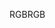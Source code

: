 <span data-ttu-id="f7562-101">RGB</span><span class="sxs-lookup"><span data-stu-id="f7562-101">RGB</span></span>